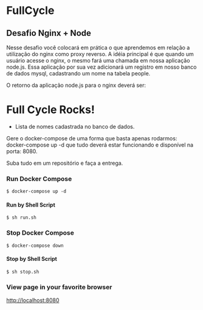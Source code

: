# FullCycle

## Desafio Nginx + Node
Nesse desafio você colocará em prática o que aprendemos em relação a utilização do nginx como proxy reverso. A idéia principal é que quando um usuário acesse o nginx, o mesmo fará uma chamada em nossa aplicação node.js. Essa aplicação por sua vez adicionará um registro em nosso banco de dados mysql, cadastrando um nome na tabela people.

O retorno da aplicação node.js para o nginx deverá ser:

<h1>Full Cycle Rocks!</h1>

- Lista de nomes cadastrada no banco de dados.

Gere o docker-compose de uma forma que basta apenas rodarmos: docker-compose up -d que tudo deverá estar funcionando e disponível na porta: 8080.

Suba tudo em um repositório e faça a entrega.

### Run Docker Compose

`$ docker-compose up -d`

#### Run by Shell Script
`$ sh run.sh`

### Stop Docker Compose
`$ docker-compose down`

#### Stop by Shell Script
`$ sh stop.sh`

### View page in your favorite browser

[http://localhost:8080](http://localhost:8080)